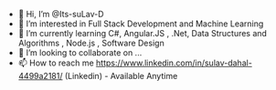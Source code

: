 - 👋 Hi, I’m @Its-suLav-D
- 👀 I’m interested in Full Stack Development and Machine Learning 
- 🌱 I’m currently learning C#, Angular.JS , .Net, Data Structures and Algorithms , Node.js , Software Design 
- 💞️ I’m looking to collaborate on ...
- 📫 How to reach me https://www.linkedin.com/in/sulav-dahal-4499a2181/ (Linkedin) - Available Anytime

<!---
Its-suLav-D/Its-suLav-D is a ✨ special ✨ repository because its `README.md` (this file) appears on your GitHub profile.
You can click the Preview link to take a look at your changes.
--->
